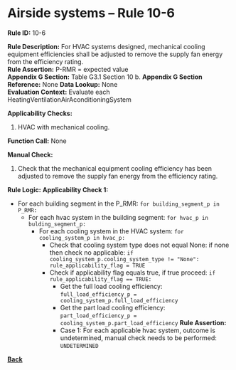 # Airside systems – Rule 10-6

**Rule ID:** 10-6
 
**Rule Description:** For HVAC systems designed, mechanical cooling equipment efficiencies shall be adjusted to remove the supply fan energy from the efficiency rating.  
**Rule Assertion:** P-RMR = expected value                                           
**Appendix G Section:** Table G3.1 Section 10 b. 
**Appendix G Section Reference:** None
**Data Lookup:** None  
**Evaluation Context:** Evaluate each HeatingVentilationAirAconditioningSystem  

**Applicability Checks:** 

1. HVAC with mechanical cooling.

**Function Call:** None

**Manual Check:** 

 1. Check that the mechanical equipment cooling efficiency has been adjusted to remove the supply fan energy from the efficiency rating. 

**Rule Logic:**
**Applicability Check 1:** 
- For each building segment in the P_RMR: `for building_segment_p in P_RMR:`
    - For each hvac system in the building segment: `for hvac_p in bulding_segment_p:`
        - For each cooling system in the HVAC system: `for cooling_system_p in hvac_p:`
            - Check that cooling system type does not equal None: if none then check no applicable: `if cooling_system_p.cooling_system_type != "None": rule_applicability_flag = TRUE`
            - Check if applicability flag equals true, if true proceed: `if rule_applicability_flag == TRUE:`
                - Get the full load cooling efficiency: `full_load_efficiency_p = cooling_system_p.full_load_efficiency`
                - Get the part load cooling efficiency: `part_load_efficiency_p = cooling_system_p.part_load_efficiency`
                **Rule Assertion:**
                - Case 1: For each applicable hvac system, outcome is undetermined, manual check needs to be performed: `UNDETERMINED` 

 **[Back](../_toc.md)**
